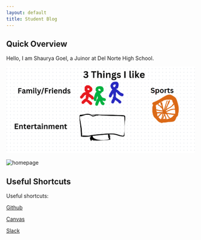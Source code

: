 ```yaml
---
layout: default
title: Student Blog
---
```



## Quick Overview

Hello, I am Shaurya Goel, a Juinor at Del Norte High School.

![Overview Picture](image.PNG)

<img src="/csapages/images/image.png" alt="homepage">

## Useful Shortcuts

Useful shortcuts:

[Github](https://github.com/STG-7)

[Canvas](https://poway.instructure.com/courses/141513/assignments)

[Slack](https://app.slack.com/client/TRDESSQ3T/CRDESSVA5)
